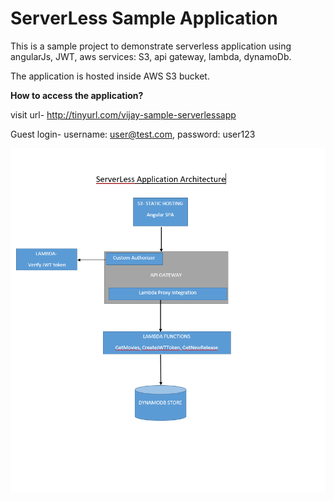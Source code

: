 # ServerLess Sample Application

This is a sample project to demonstrate serverless application using angularJs, JWT, aws services: S3, api gateway, lambda, dynamoDb.

The application is hosted inside AWS S3 bucket.

**How to access the application?**

visit url- http://tinyurl.com/vijay-sample-serverlessapp

Guest login- 
username: user@test.com,
password: user123


![](https://github.com/ietvijay/serverlessapp-aws-angular-jwt/blob/master/ServerLessApp.png)

